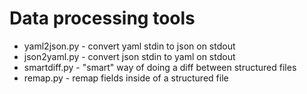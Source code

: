 Data processing tools
=====

* yaml2json.py - convert yaml stdin to json on stdout
* json2yaml.py - convert json stdin to yaml on stdout
* smartdiff.py - "smart" way of doing a diff between structured files
* remap.py - remap fields inside of a structured file
